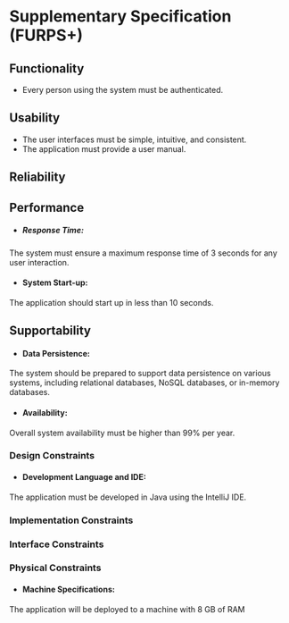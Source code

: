 # Supplementary Specification (FURPS+)

## Functionality

- Every person using the system must be authenticated.

## Usability

- The user interfaces must be simple, intuitive, and consistent.
- The application must provide a user manual.

## Reliability

## Performance

- ##### Response Time: 
The system must ensure a maximum response time of 3 seconds for any user interaction.
- #### System Start-up: 
The application should start up in less than 10 seconds.
 
## Supportability

- #### Data Persistence:
The system should be prepared to support data persistence on various systems, including relational databases, NoSQL databases, or in-memory databases.
 
- #### Availability: 
Overall system availability must be higher than 99% per year.


### Design Constraints
- #### Development Language and IDE:
The application must be developed in Java using the IntelliJ IDE.

### Implementation Constraints

### Interface Constraints

### Physical Constraints

- #### Machine Specifications:
 The application will be deployed to a machine with 8 GB of RAM

